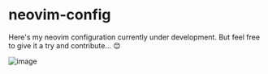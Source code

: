 # neovim-config
Here's my neovim configuration currently under development. But feel free to give it a try and contribute... 😊

![image](https://user-images.githubusercontent.com/59911189/218293779-c76aa08c-64ff-42f5-a375-b3bc90f92742.png)
